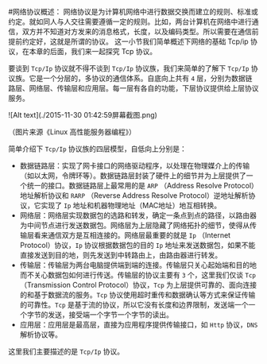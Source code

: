 #网络协议概述：
		网络协议是为计算机网络中进行数据交换而建立的规则、标准或约定。就如同人与人交往需要遵循一定的规则。比如，两台计算机在网络中进行通信，双方并不知道对方发来的消息格式，长度，以及编码类型。所以需要在通信前提前约定好，这就是所谓的协议。
		这一小节我们简单概述下网络的基础 Tcp/ip 协议，在本章的后面，我们来一起探究 Tcp 协议。
		

要谈到 `Tcp/Ip` 协议就不得不谈到 `Tcp/Ip` 协议族，我们来简单的了解下 `Tcp/Ip` 协议族。它是一个分层的，多协议的通信体系。自底向上共有 `4` 层，分别为数据链路层、网络层、传输层和应用层。每一层有各自的功能，下层协议提供给上层协议服务。

![Alt text](./2015-11-30 01:42:59屏幕截图.png)


（图片来源《Linux 高性能服务器编程》）

简单介绍下 `Tcp/Ip` 协议族的四层模型，自低向上分别是：
 - 数据链路层：实现了网卡接口的网络驱动程序，以处理在物理媒介上的传输（如以太网，令牌环等）。数据链路层封装了硬件上的细节并为上层提供了一个统一的接口。数据链路层上最常用的是 `ARP` （Address Resolve Protocol）地址解析协议和 `RARP` （Reverse Address Resolve Protocol）逆地址解析协议，它实现了 `Ip` 地址和机器物理地址（MAC地址）地互相转换。
 - 网络层：网络层实现数据包的选路和转发，确定一条点到点的路径，以路由器为中间节点进行发送数据包。网络层为上层隐藏了网络拓扑的细节，使得从传输层看来通信双方是互相连接的。网络层最重要的就是 `Ip` （Internet Protocol）协议，`Ip` 协议根据数据包的目的 `Ip` 地址来发送数据包，如果不能直接发送到目的地，则先发送到中转路由上，由路由器进行转发。
 - 传输层：传输层为两台电脑提供端到端的连接。传输层只关心起始端和目的地而不关心数据包如何进行传送。传输层的协议主要有 `3` 个，这里我们仅谈 `Tcp`（Transmission Control Protocol）协议，`Tcp` 为上层提供可靠的、面向连接的和基于数据流的服务。`Tcp` 协议使用超时重传和数据确认等方式来保证传输的可靠性。`Tcp` 是基于流的协议，所以它没有长度和边界限制，发送端一个一个字节的发送，接受端一个字节一个字节的读出。
 - 应用层：应用层是最高层，直接为应用程序提供传输接口，如 `Http` 协议，`DNS` 解析协议等。

这里我们主要描述的是 `Tcp/Ip` 协议。
